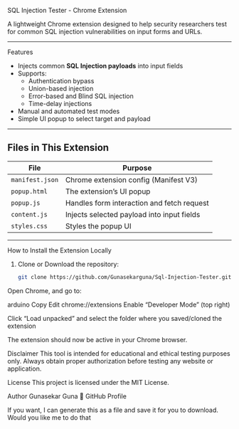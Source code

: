  SQL Injection Tester - Chrome Extension

A lightweight Chrome extension designed to help security researchers test for common SQL injection vulnerabilities on input forms and URLs.

---

Features

- Injects common **SQL Injection payloads** into input fields
- Supports:
  - Authentication bypass
  - Union-based injection
  - Error-based and Blind SQL injection
  - Time-delay injections
- Manual and automated test modes
- Simple UI popup to select target and payload

---

## Files in This Extension

| File           | Purpose                                           |
|----------------|---------------------------------------------------|
| `manifest.json`| Chrome extension config (Manifest V3)            |
| `popup.html`   | The extension’s UI popup                         |
| `popup.js`     | Handles form interaction and fetch request       |
| `content.js`   | Injects selected payload into input fields       |
| `styles.css`   | Styles the popup UI                              |

---

 How to Install the Extension Locally

1. Clone or Download the repository:
   ```bash
   git clone https://github.com/Gunasekarguna/Sql-Injection-Tester.git
Open Chrome, and go to:

arduino
Copy
Edit
chrome://extensions
Enable “Developer Mode” (top right)

Click “Load unpacked” and select the folder where you saved/cloned the extension

The extension should now be active in your Chrome browser.

 Disclaimer
This tool is intended for educational and ethical testing purposes only.
Always obtain proper authorization before testing any website or application.

 License
This project is licensed under the MIT License.

 Author
Gunasekar Guna
🔗 GitHub Profile


If you want, I can generate this as a file and save it for you to download. Would you like me to do that
